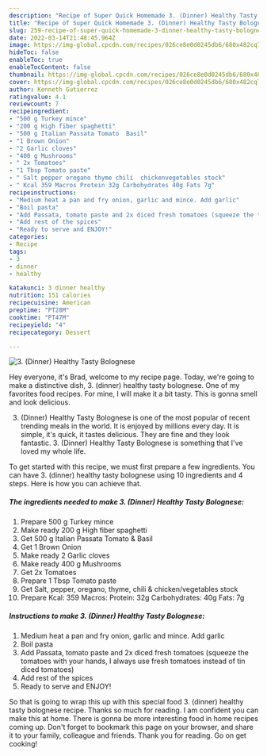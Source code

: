 ```yaml
---
description: "Recipe of Super Quick Homemade 3. (Dinner) Healthy Tasty Bolognese"
title: "Recipe of Super Quick Homemade 3. (Dinner) Healthy Tasty Bolognese"
slug: 259-recipe-of-super-quick-homemade-3-dinner-healthy-tasty-bolognese
date: 2022-03-14T21:48:45.964Z
image: https://img-global.cpcdn.com/recipes/026ce8e0d0245db6/680x482cq70/3-dinner-healthy-tasty-bolognese-recipe-main-photo.jpg
hideToc: false
enableToc: true
enableTocContent: false
thumbnail: https://img-global.cpcdn.com/recipes/026ce8e0d0245db6/680x482cq70/3-dinner-healthy-tasty-bolognese-recipe-main-photo.jpg
cover: https://img-global.cpcdn.com/recipes/026ce8e0d0245db6/680x482cq70/3-dinner-healthy-tasty-bolognese-recipe-main-photo.jpg
author: Kenneth Gutierrez
ratingvalue: 4.1
reviewcount: 7
recipeingredient:
- "500 g Turkey mince"
- "200 g High fiber spaghetti"
- "500 g Italian Passata Tomato  Basil"
- "1 Brown Onion"
- "2 Garlic cloves"
- "400 g Mushrooms"
- " 2x Tomatoes"
- "1 Tbsp Tomato paste"
- " Salt pepper oregano thyme chili  chickenvegetables stock"
- " Kcal 359 Macros Protein 32g Carbohydrates 40g Fats 7g"
recipeinstructions:
- "Medium heat a pan and fry onion, garlic and mince. Add garlic"
- "Boil pasta"
- "Add Passata, tomato paste and 2x diced fresh tomatoes (squeeze the tomatoes with your hands, I always use fresh tomatoes instead of tin diced tomatoes)"
- "Add rest of the spices"
- "Ready to serve and ENJOY!"
categories:
- Recipe
tags:
- 3
- dinner
- healthy

katakunci: 3 dinner healthy 
nutrition: 151 calories
recipecuisine: American
preptime: "PT28M"
cooktime: "PT47M"
recipeyield: "4"
recipecategory: Dessert

---
```



![3. (Dinner) Healthy Tasty Bolognese](https://img-global.cpcdn.com/recipes/026ce8e0d0245db6/680x482cq70/3-dinner-healthy-tasty-bolognese-recipe-main-photo.jpg)

Hey everyone, it's Brad, welcome to my recipe page. Today, we're going to make a distinctive dish, 3. (dinner) healthy tasty bolognese. One of my favorites food recipes. For mine, I will make it a bit tasty. This is gonna smell and look delicious.



3. (Dinner) Healthy Tasty Bolognese is one of the most popular of recent trending meals in the world. It is enjoyed by millions every day. It is simple, it's quick, it tastes delicious. They are fine and they look fantastic. 3. (Dinner) Healthy Tasty Bolognese is something that I've loved my whole life.


To get started with this recipe, we must first prepare a few ingredients. You can have 3. (dinner) healthy tasty bolognese using 10 ingredients and 4 steps. Here is how you can achieve that.

<!--inarticleads1-->

##### The ingredients needed to make 3. (Dinner) Healthy Tasty Bolognese:

1. Prepare 500 g Turkey mince
1. Make ready 200 g High fiber spaghetti
1. Get 500 g Italian Passata Tomato &amp; Basil
1. Get 1 Brown Onion
1. Make ready 2 Garlic cloves
1. Make ready 400 g Mushrooms
1. Get  2x Tomatoes
1. Prepare 1 Tbsp Tomato paste
1. Get  Salt, pepper, oregano, thyme, chili &amp; chicken/vegetables stock
1. Prepare  Kcal: 359 Macros: Protein: 32g Carbohydrates: 40g Fats: 7g




<!--inarticleads2-->

##### Instructions to make 3. (Dinner) Healthy Tasty Bolognese:

1. Medium heat a pan and fry onion, garlic and mince. Add garlic
1. Boil pasta
1. Add Passata, tomato paste and 2x diced fresh tomatoes (squeeze the tomatoes with your hands, I always use fresh tomatoes instead of tin diced tomatoes)
1. Add rest of the spices
1. Ready to serve and ENJOY!



So that is going to wrap this up with this special food 3. (dinner) healthy tasty bolognese recipe. Thanks so much for reading. I am confident you can make this at home. There is gonna be more interesting food in home recipes coming up. Don't forget to bookmark this page on your browser, and share it to your family, colleague and friends. Thank you for reading. Go on get cooking!
